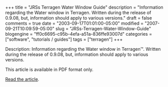 +++
title = "JRSs Terragen Water Window Guide"
description = "Information regarding the Water window in Terragen. Written during the release of 0.9.08, but, information should apply to various versions."
draft = false
comments = true
date = "2003-09-17T01:01:00-05:00"
modified = "2007-09-21T10:09:59-05:00"
slug = "JRSs-Terragen-Water-Window-Guide"
blogengine = "ff0c6695-c95b-4efa-a51a-836ffe93007d"
categories = ["software", "tutorials / guides"]
tags = ["terragen"]
+++

<p>
Description: Information regarding the Water window in Terragen&trade;. Written during the release of 0.9.08, but, information should apply to various versions.
</p>
<p>
This article is available in PDF format only.
</p>
<p>
<a href="http://strivinglife.com/files/terragen/terragenwater.pdf" target="_blank">Read the article</a>.
</p>

